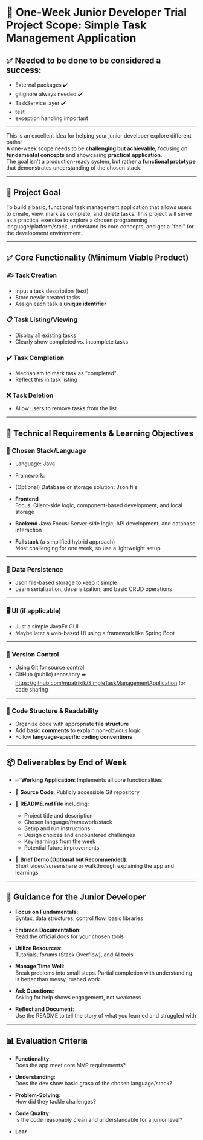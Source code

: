 # 🧪 One-Week Junior Developer Trial Project Scope: Simple Task Management Application


## ✅ Needed to be done to be considered a success:
- External packages ✔️
- gitignore always needed ✔️
- TaskService layer ✔️
- test 
- exception handling important

---

This is an excellent idea for helping your junior developer explore different paths!  
A one-week scope needs to be **challenging but achievable**, focusing on **fundamental concepts** and showcasing **practical application**.  
The goal isn't a production-ready system, but rather a **functional prototype** that demonstrates understanding of the chosen stack.

---

## 🎯 Project Goal

To build a basic, functional task management application that allows users to create, view, mark as complete, and delete tasks. This project will serve as a practical exercise to explore a chosen programming language/platform/stack, understand its core concepts, and get a "feel" for the development environment.

---

## ✅ Core Functionality (Minimum Viable Product)

### ✍️ Task Creation
- Input a task description (text)
- Store newly created tasks
- Assign each task a **unique identifier**

### 📋 Task Listing/Viewing
- Display all existing tasks
- Clearly show completed vs. incomplete tasks

### ✔️ Task Completion
- Mechanism to mark task as "completed"
- Reflect this in task listing

### ❌ Task Deletion
- Allow users to remove tasks from the list

---

## 🧠 Technical Requirements & Learning Objectives

### 🧩 Chosen Stack/Language

- Language: Java
- Framework: 
- (Optional) Database or storage solution: Json file


- **Frontend**  
  Focus: Client-side logic, component-based development, and local storage

- **Backend** Java
  Focus: Server-side logic, API development, and database interaction

- **Fullstack** (a simplified hybrid approach)  
  Most challenging for one week, so use a lightweight setup

---

### 💾 Data Persistence

- Json file-based storage to keep it simple
- Learn serialization, deserialization, and basic CRUD operations

---

### 🖥️ UI (if applicable)

- Just a simple JavaFx GUI 
- Maybe later a web-based UI using a framework like Spring Boot

---

### 🔁 Version Control

- Using Git for source control
- GitHub (public) repository ➡️ https://github.com/mpatrikik/SimpleTaskManagementApplication for code sharing

---

### 🧱 Code Structure & Readability

- Organize code with appropriate **file structure**
- Add basic **comments** to explain non-obvious logic
- Follow **language-specific coding conventions**

---

## 📦 Deliverables by End of Week

- ✅ **Working Application**: Implements all core functionalities
- 📂 **Source Code**: Publicly accessible Git repository
- 📝 **README.md File** including:
  - Project title and description
  - Chosen language/framework/stack
  - Setup and run instructions
  - Design choices and encountered challenges
  - Key learnings from the week
  - Potential future improvements

- 🎥 **Brief Demo (Optional but Recommended)**:  
  Short video/screenshare or walkthrough explaining the app and learnings

---

## 🧭 Guidance for the Junior Developer

- **Focus on Fundamentals**:  
  Syntax, data structures, control flow, basic libraries

- **Embrace Documentation**:  
  Read the official docs for your chosen tools

- **Utilize Resources**:  
  Tutorials, forums (Stack Overflow), and AI tools

- **Manage Time Well**:  
  Break problems into small steps. Partial completion with understanding is better than messy, rushed work.

- **Ask Questions**:  
  Asking for help shows engagement, not weakness

- **Reflect and Document**:  
  Use the README to tell the story of what you learned and struggled with

---

## 📊 Evaluation Criteria

- **Functionality**:  
  Does the app meet core MVP requirements?

- **Understanding**:  
  Does the dev show basic grasp of the chosen language/stack?

- **Problem-Solving**:  
  How did they tackle challenges?

- **Code Quality**:  
  Is the code reasonably clean and understandable for a junior level?

- **Lear**
